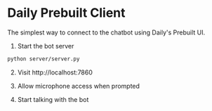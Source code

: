 # Daily Prebuilt Client

The simplest way to connect to the chatbot using Daily's Prebuilt UI.

1. Start the bot server

```bash
python server/server.py
```

2. Visit http://localhost:7860

3. Allow microphone access when prompted

4. Start talking with the bot